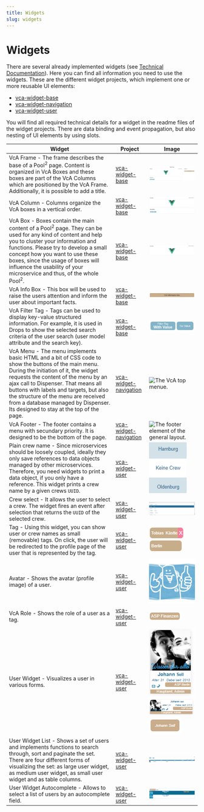 ```yaml
---
title: Widgets
slug: widgets
---
```

# Widgets
There are several already implemented widgets (see [Technical Documentation](../)). Here you can find all information you need to use the widgets. These are the different widget projects, which implement one or more reusable UI elements:

* [vca-widget-base](https://github.com/SOTETO/vca-widget-base?target=_blank)
* [vca-widget-navigation](https://github.com/SOTETO/vca-widget-navigation?target=_blank)
* [vca-widget-user](https://github.com/SOTETO/vca-widget-user?target=_blank)

You will find all required technical details for a widget in the readme files of the widget projects. There are data binding and event propagation, but also nesting of UI elements by using slots.

| Widget | Project | Image |
| ------ | ------- | ----- |
| VcA Frame - The frame describes the base of a Pool<sup>2</sup> page. Content is organized in VcA Boxes and these boxes are part of the VcA Columns which are positioned by the VcA Frame. Additionally, it is possible to add a title. | [vca-widget-base](https://github.com/SOTETO/vca-widget-base?target=_blank) | ![The VcA Frame as an example screenshot.](https://github.com/SOTETO/vca-widget-base/raw/master/public/images/screenshot.png?resize=800,400) |
| VcA Column - Columns organize the VcA boxes in a vertical order. | [vca-widget-base](https://github.com/SOTETO/vca-widget-base?target=_blank) | ![VcA columns organizing the boxes at the page. ](https://github.com/SOTETO/vca-widget-base/raw/master/public/images/columns.png?resize=800,400) |
| VcA Box - Boxes contain the main content of a Pool<sup>2</sup> page. They can be used for any kind of content and help you to cluster your information and functions. Please try to develop a small concept how you want to use these boxes, since the usage of boxes will influence the usability of your microservice and thus, of the whole Pool<sup>2</sup>. | [vca-widget-base](https://github.com/SOTETO/vca-widget-base?target=_blank) | ![A VcA box](https://github.com/SOTETO/vca-widget-base/raw/master/public/images/box.png?resize=800,400) |
| VcA Info Box - This box will be used to raise the users attention and inform the user about important facts. | [vca-widget-base](https://github.com/SOTETO/vca-widget-base?target=_blank) | ![The VcA info box widget.](https://github.com/SOTETO/vca-widget-base/raw/master/public/images/inform.png?resize=800,400) |
| VcA Filter Tag - Tags can be used to display key-value structured information. For example, it is used in Drops to show the selected search criteria of the user search (user model attribute and the search key).| [vca-widget-base](https://github.com/SOTETO/vca-widget-base?target=_blank) | ![VcA Tags](https://github.com/SOTETO/vca-widget-base/raw/master/public/images/tags.png?resize=800,400) |
| VcA Menu - The menu implements basic HTML and a bit of CSS code to show the buttons of the main menu. During the initiation of it, the widget requests the content of the menu by an ajax call to Dispenser. That means all buttons with labels and targets, but also the structure of the menu are received from a database managed by Dispenser. Its designed to stay at the top of the page. | [vca-widget-navigation](https://github.com/SOTETO/vca-widget-navigation?target=_blank) | ![The VcA top menue.](https://github.com/SOTETO/vca-widget-navigation/raw/master/src/images/menu.png?resize=800,400) |
| VcA Footer - The footer contains a menu with secundary priority. It is designed to be the bottom of the page.| [vca-widget-navigation](https://github.com/SOTETO/vca-widget-navigation?target=_blank) | ![The footer element of the general layout.](https://github.com/SOTETO/vca-widget-navigation/raw/master/src/images/footer.png?resize=800,400) |
| Plain crew name - Since microservices should be loosely coupled, ideally they only save references to data objects managed by other microservices. Therefore, you need widgets to print a data object, if you only have a reference. This widget prints a crew name by a given crews `UUID`. | [vca-widget-user](https://github.com/SOTETO/vca-widget-user?target=_blank) | ![The widget to show a plain crew name.](https://github.com/SOTETO/vca-widget-user/raw/master/src/images/screenshot_crew_plain_name.png?resize=800,400) |
| Crew select - It allows the user to select a crew. The widget fires an event after selection that returns the `UUID` of the selected crew. | [vca-widget-user](https://github.com/SOTETO/vca-widget-user?target=_blank) | ![The widget implements a crew selection form element.](https://github.com/SOTETO/vca-widget-user/raw/master/src/images/screenshot_crew_select.png?resize=800,400) |
| Tag - Using this widget, you can show user or crew names as small (removable) tags. On click, the user will be redirected to the profile page of the user that is represented by the tag. | [vca-widget-user](https://github.com/SOTETO/vca-widget-user?target=_blank) | ![A tag showing a user.](https://github.com/SOTETO/vca-widget-user/raw/master/src/images/screenshot_tag_user.png?resize=400,200) ![A tag showing a crew.](https://github.com/SOTETO/vca-widget-user/raw/master/src/images/screenshot_tag_crew.png?resize=400,200) |
| Avatar - Shows the avatar (profile image) of a user.| [vca-widget-user](https://github.com/SOTETO/vca-widget-user?target=_blank) | ![A widget showing a users avatar.](https://github.com/SOTETO/vca-widget-user/raw/master/src/images/screenshot_avatar_big.png?resize=800,400) |
| VcA Role - Shows the role of a user as a tag. | [vca-widget-user](https://github.com/SOTETO/vca-widget-user?target=_blank) | ![The widget visualizes a users role as a tag.](https://github.com/SOTETO/vca-widget-user/raw/master/src/images/screenshot_role.png?resize=800,400) |
| User Widget - Visualizes a user in various forms. | [vca-widget-user](https://github.com/SOTETO/vca-widget-user?target=_blank) | ![Large visualization of a user.](https://github.com/SOTETO/vca-widget-user/raw/master/src/images/screenshot_big_widget.png?resize=200,100) ![Middle size visualization of a user.](https://github.com/SOTETO/vca-widget-user/raw/master/src/images/screenshot_small_widget.png?resize=200,100) ![Small visualization of a user.](https://github.com/SOTETO/vca-widget-user/raw/master/src/images/screenshot_tag.png?resize=200,100) |
| User Widget List - Shows a set of users and implements functions to search through, sort and paginate the set. There are four different forms of visualizing the set: as large user widget, as medium user widget, as small user widget and as table columns. | [vca-widget-user](https://github.com/SOTETO/vca-widget-user?target=_blank) | ![Show a list of selected users.](https://github.com/SOTETO/vca-widget-user/raw/master/src/images/screenshot_user_list.png?resize=800,400) |
| User Widget Autocomplete - Allows to select a list of users by an autocomplete field. | [vca-widget-user](https://github.com/SOTETO/vca-widget-user?target=_blank) | ![The widget implements an autocomplete form element.](https://github.com/SOTETO/vca-widget-user/raw/master/src/images/screenshot_autocomplete.png?resize=800,400) |



